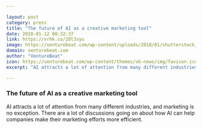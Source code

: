 ```yaml
---

layout: post
category: press
title: "The future of AI as a creative marketing tool"
date: 2018-01-12 00:32:37
link: https://vrhk.co/2Dl3syu
image: https://venturebeat.com/wp-content/uploads/2018/01/shutterstock_365367170-e1515681073932.jpg?fit=780%2C511&strip=all
domain: venturebeat.com
author: "VentureBeat"
icon: https://venturebeat.com/wp-content/themes/vb-news/img/favicon.ico
excerpt: "AI attracts a lot of attention from many different industries, and marketing is no exception. There are a lot of discussions going on about how AI can help companies make their marketing efforts more efficient."

---
```


### The future of AI as a creative marketing tool

AI attracts a lot of attention from many different industries, and marketing is no exception. There are a lot of discussions going on about how AI can help companies make their marketing efforts more efficient.